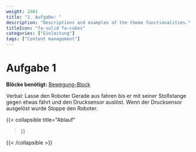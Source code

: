```yaml
---
weight: 2001
title: "2. Aufgabe: "
description: "Descriptions and examples of the theme functionalities."
titleIcon: "fa-solid fa-cubes"
categories: ["Einleitung"]
tags: ["Content management"]
---
```



# Aufgabe 1

**Blöcke benötigt:** [Bewegung-Block](/2.-allgemeine-blöcke/1.-bewegung.html)

Verbal: Lasse den Roboter Gerade aus fahren bis er mit seiner Stoßstange gegen etwas fährt und den Drucksensor auslöst. Wenn der Drucksensor ausgelöst wurde Stoppe den Roboter.

{{< collapsible
    title="Ablauf"
>}}

{{< /collapsible >}}

